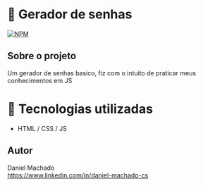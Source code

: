# 🙂 Gerador de senhas
[![NPM](https://img.shields.io/npm/l/react)](https://github.com/daniellMC/PasswordGenerator/blob/main/LICENSE)

## Sobre o projeto 
Um gerador de senhas basico, fiz com o intuito de praticar meus conhecimentos em JS 

# 🚀 Tecnologias utilizadas 
- HTML / CSS / JS

## Autor 
Daniel Machado 
<br />
https://www.linkedin.com/in/daniel-machado-cs
